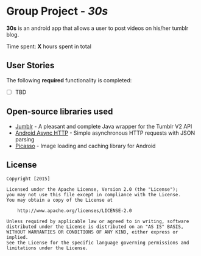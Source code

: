# Group Project - *30s*

**30s** is an android app that allows a user to post videos on his/her tumblr blog.

Time spent: **X** hours spent in total

## User Stories

The following **required** functionality is completed:

* [ ] TBD

## Open-source libraries used

- [Jumblr](https://github.com/tumblr/jumblr) - A pleasant and complete Java wrapper for the Tumblr V2 API
- [Android Async HTTP](https://github.com/loopj/android-async-http) - Simple asynchronous HTTP requests with JSON parsing
- [Picasso](http://square.github.io/picasso/) - Image loading and caching library for Android

## License

    Copyright [2015]

    Licensed under the Apache License, Version 2.0 (the "License");
    you may not use this file except in compliance with the License.
    You may obtain a copy of the License at

        http://www.apache.org/licenses/LICENSE-2.0

    Unless required by applicable law or agreed to in writing, software
    distributed under the License is distributed on an "AS IS" BASIS,
    WITHOUT WARRANTIES OR CONDITIONS OF ANY KIND, either express or implied.
    See the License for the specific language governing permissions and
    limitations under the License.
